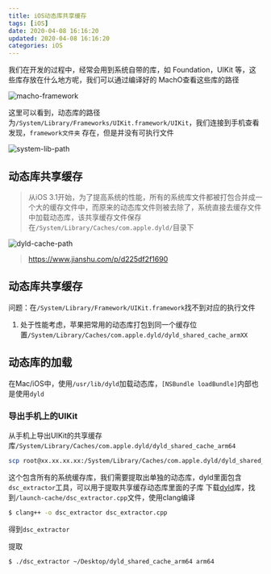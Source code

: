 ```yaml
---
title: iOS动态库共享缓存
tags: [iOS]
date: 2020-04-08 16:16:20
updated: 2020-04-08 16:16:20
categories: iOS
---
```



我们在开发的过程中，经常会用到系统自带的库，如 Foundation，UIKit 等，这些库存放在什么地方呢，我们可以通过编译好的 MachO查看这些库的路径

![macho-framework](/images/post/macho-framework.png)

这里可以看到，动态库的路径为`/System/Library/Frameworks/UIKit.framework/UIKit`，我们连接到手机查看发现，`framework文件夹` 存在，但是并没有可执行文件

![system-lib-path](/images/post/system-lib-path.png)

## 动态库共享缓存
> 从iOS 3.1开始，为了提高系统的性能，所有的系统库文件都被打包合并成一个大的缓存文件中，而原来的动态库文件则被去除了，系统直接去缓存文件中加载动态库，该共享缓存文件保存在`/System/Library/Caches/com.apple.dyld/`目录下

![dyld-cache-path](/images/post/dyld-cache-path.png)






> https://www.jianshu.com/p/d225df2f1690

## 动态库共享缓存
问题：在`/System/Library/Framework/UIKit.framework`找不到对应的执行文件
1. 处于性能考虑，苹果把常用的动态库打包到同一个缓存位置`/System/Library/Caches/com.apple.dyld/dyld_shared_cache_armXX`


## 动态库的加载
在Mac/iOS中，使用`/usr/lib/dyld`加载动态库，`[NSBundle loadBundle]`内部也是使用`dyld`



### 导出手机上的UIKit
从手机上导出UIKit的共享缓存库`/System/Library/Caches/com.apple.dyld/dyld_shared_cache_arm64`
```sh
scp root@xx.xx.xx.xx:/System/Library/Caches/com.apple.dyld/dyld_shared_cache_arm64 ~/Desktop/dyld_shared_cache_arm64
```
这个包含所有的系统缓存库，我们需要提取出单独的动态库，dyld里面包含`dsc_extractor`工具，可以用于提取共享缓存动态库里面的子库
下载[dyld](`https://opensource.apple.com/source/dyld`)库，找到`/launch-cache/dsc_extractor.cpp`文件，使用clang编译
```sh
$ clang++ -o dsc_extractor dsc_extractor.cpp
```
得到`dsc_extractor`

提取
```sh
$ ./dsc_extractor ~/Desktop/dyld_shared_cache_arm64 arm64
```